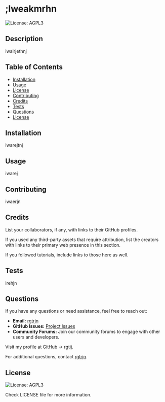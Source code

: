 # ;lweakmrhn

![License: AGPL3](https://img.shields.io/badge/license-AGPL3-blue.svg)

## Description

iwalrjethnj

## Table of Contents
- [Installation](#installation)
- [Usage](#usage)
- [License](#license)
- [Contributing](#contributing)
- [Credits](#credits)
- [Tests](#tests)
- [Questions](#questions)
- [License](#license)

## Installation

iwarejtnj

## Usage

iwarej

## Contributing

iwaerjn

## Credits

List your collaborators, if any, with links to their GitHub profiles.

If you used any third-party assets that require attribution, list the creators with links to their primary web presence in this section.

If you followed tutorials, include links to those here as well.

## Tests

irehjn

## Questions

If you have any questions or need assistance, feel free to reach out:
- **Email:** [rgtrjn](mailto:your.email@example.com)
- **GitHub Issues:** [Project Issues](https://github.com/rgtij/;lweakmrhn/issues)
- **Community Forums:** Join our community forums to engage with other users and developers.

Visit my profile at GitHub -> [rgtij](https://github.com/rgtij).

For additional questions, contact [rgtrjn](mailto:rgtrjn).

## License

![License: AGPL3](https://img.shields.io/badge/license-AGPL3-blue.svg)

Check LICENSE file for more information.